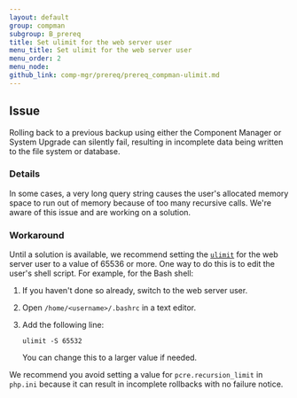 ```yaml
---
layout: default
group: compman
subgroup: B_prereq
title: Set ulimit for the web server user
menu_title: Set ulimit for the web server user
menu_order: 2
menu_node: 
github_link: comp-mgr/prereq/prereq_compman-ulimit.md
---
```


## Issue
Rolling back to a previous backup using either the Component Manager or System Upgrade can silently fail, resulting in incomplete data being written to the file system or database.

### Details
In some cases, a very long query string causes the user's allocated memory space to run out of memory because of too many recursive calls. We're aware of this issue and are working on a solution.

### Workaround
Until a solution is available, we recommend setting the <a href="http://ss64.com/bash/ulimit.html" target="_blank">`ulimit`</a> for the web server user to a value of 65536 or more. One way to do this is to edit the user's shell script. For example, for the Bash shell:

1.	If you haven't done so already, switch to the web server user.
2.	Open `/home/<username>/.bashrc` in a text editor.
3.	Add the following line:
	
		ulimit -S 65532

	You can change this to a larger value if needed.

<div class="bs-callout bs-callout-warning">
    <p>We recommend you avoid setting a value for <code>pcre.recursion_limit</code> in <code>php.ini</code> because it can result in incomplete rollbacks with no failure notice.</p>
</div>